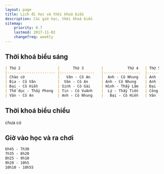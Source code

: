 ```yaml
---
layout: page
title: Lịch đi học và thời khoá biểu
description: Các giờ học, thời khoá biểu
sitemap:
    priority: 0.7
    lastmod: 2017-11-02
    changefreq: weekly
---
```

## Thời khoá biểu sáng 
```markdown
| Thứ 2                	|      Thứ 3     	|           Thứ 4 	| Thứ 5              	| Thứ 6                	| Thứ 7              	|
|----------------------	|:--------------:	|----------------:	|--------------------	|----------------------	|--------------------	|
| Chào cờ              	|   Văn - Cô An  	|  Anh - Cô Nhung 	| Anh - Cô Nhung     	| Anh - Cô Nhung       	| Tin - Cô VuAnh     	|
| Địa - Cô Vân         	|  Văn - Cô An   	| Anh - Cô Nhung  	| Anh - Cô Nhung     	| Thể dục - Thầy Phong 	| Lý - Thầy Tiến     	|
| Đại - Cô Hiền        	| Sinh - Cô Gái  	| Hình - Thầy Lâm 	| Đại - Cô Hiền      	| Sử - Thầy Thành      	| Hoá - Cô Thảo      	|
| Thể dục - Thầy Phong 	| Tin - Cô VuAnh 	|  Lý - Thầy Tiến 	| Công Nghệ - Cô Gái 	| Sử - Thầy Thành      	| Hoá - Cô Thảo      	|
| Văn - Cô An          	| Anh - Cô Nhung 	|   Đại - Cô Hiền 	| Văn - Cô An        	| GDCD - Cô Bình       	| Sinh Học - Cô Hiền 	|
```
## Thời khoá biểu chiều
chưa có 
## Giờ vào học và ra chơi 
```markdown
6h45 - 7h30
7h35 - 8h20
8h25 - 9h10
9h20 - 10h5
10h10 - 10h55
```
<!-- ## About our Site

<span class="image left"><img src="{{ "/images/pic04.jpg" | absolute_url }}" alt="" /></span>

Making steady content and conveying it well takes a great deal of research and, hence, time and exertion. Building a profound established comprehension of your target customer needs is critical as your principle objective ought to be to fulfill their requirements as awesome content. You should need to enhance their lives. Having significant content like this may not be simple by any methods. Be that as it may, in any case, it's a fundamental apparatus in the event that you expect to grow a fruitful and supportable business in the present web focused world.

Receiving the benefits of content is a certain something. Be that as it may, it's so substantially less demanding once you begin conveying all the more successfully. The profitable content thought isn't just about bragging your item's capacities and general worth or your organization's achievements. You should concentrate less on advertising how awesome your item is and rather concentrate on indicating how valuable it is. This is a client focused approach as it concentrates on their issues and your answer for them. Making yourself fundamental is critical.

### Content is Imortant
<div class="box">
  <p>
  In saying that, a one-measure fits-all approach won't do the trick with regards to content promoting. Rather, an emphasis on making remarkable, high caliber and totally genuine content that is engaging, helpful and fascinating for customers will get you the crown. From content, video and symbolism to infographics, studies, online courses and podcasts, whatever your favored content medium is, guarantee it is shareable and pertinent to your industry.
  </p>
</div>

<span class="image left"><img src="{{ "/images/pic05.jpg" | absolute_url }}" alt="" /></span>

On social media, we may share our own thoughts and advance our image notwithstanding spreading musings for different associations and affiliations. With such a critical number of associations with people and relationship on social media, our experience can be over-burden with a considerable measure of information. -->
